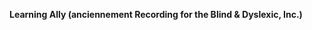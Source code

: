 **Learning Ally (anciennement Recording for the Blind &amp; Dyslexic, Inc.)** 

<!--HONumber=Oct16_HO1-->


